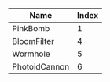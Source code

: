 | Name          | Index |
| ------------- | ----- |
| PinkBomb      | 1     |
| BloomFilter   | 4     |
| Wormhole      | 5     |
| PhotoidCannon | 6     |
